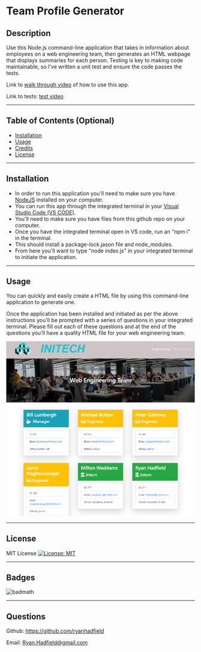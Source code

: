 # Team Profile Generator

## Description

Use this Node.js command-line application that takes in information about employees on a web engineering team, then generates an HTML webpage that displays summaries for each person. Testing is key to making code maintainable, so I've written a unit test and ensure the code passes the tests. 

Link to [walk through video](https://drive.google.com/file/d/1alWX3lKTcEL4QkLLzFKlir5iWiuj29et/view?usp=sharing) of how to use this app. 

Link to tests: [test video](https://drive.google.com/file/d/1TFUCY0LZ9sQkcgYv5703Le0GTEwnrs0a/view)

---

## Table of Contents (Optional)

- [Installation](#installation)
- [Usage](#usage)
- [Credits](#credits)
- [License](#license)

---

## Installation

- In order to run this application you'll need to make sure you have [NodeJS](https://nodejs.org/en/) installed on your computer.
- You can run this app through the integrated terminal in your [Visual Studio Code (VS CODE)](https://code.visualstudio.com/).
- You'll need to make sure you have files from this github repo on your computer.
- Once you have the integrated terminal open in VS code, run an "npm i" in the terminal.
- This should install a package-lock.jason file and node_modules.
- From here you'll want to type "node index.js" in your integrated terminal to initiate the application.

---

## Usage

You can quickly and easily create a HTML file by using this command-line application to generate one.

Once the application has been installed and initiated as per the above instructions you'll be prompted with a series of questions in your integrated terminal. Please fill out each of these questions and at the end of the questions you'll have a quality HTML file for your web engineering team.


![alt text](./public/teamprofilesample.png)

---

## License

MIT License [![License: MIT](https://img.shields.io/badge/License-MIT-yellow.svg)](https://opensource.org/licenses/MIT)

---

## Badges

![badmath](https://img.shields.io/github/languages/top/nielsenjared/badmath)

---

## Questions

Github: https://github.com/ryanhadfield

Email: Ryan.Hadfield@gmail.com